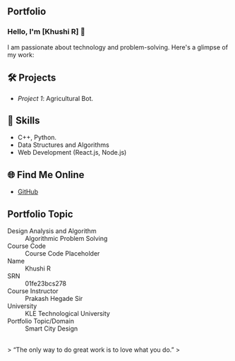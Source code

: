 ## Portfolio

### Hello, I'm [Khushi R] 👋

I am passionate about technology and problem-solving. Here's a glimpse of my work:

## 🛠 Projects
- *Project 1*: Agricultural Bot.


## 🚀 Skills
- C++, Python.
- Data Structures and Algorithms
- Web Development (React.js, Node.js)

## 🌐 Find Me Online
- [GitHub](https://github.com/your-github-01fe23bcs278)
  

## Portfolio Topic

<dl>
<dt>Design Analysis and Algorithm</dt>
<dd>Algorithmic Problem Solving</dd>
<dt>Course Code</dt>
<dd>Course Code Placeholder</dd>
<dt>Name</dt>
<dd>Khushi R</dd>
<dt>SRN</dt>
<dd>01fe23bcs278</dd>
<dt>Course Instructor</dt>
<dd>Prakash Hegade Sir</dd>
<dt>University</dt>
<dd>KLE Technological University</dd>
<dt>Portfolio Topic/Domain</dt>
<dd>Smart City Design</dd>
</dl>

<br> 
> “The only way to do great work is to love what you do.” 
>
